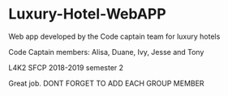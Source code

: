 # Luxury-Hotel-WebAPP
Web app developed by the Code captain team for luxury hotels

Code Captain members: Alisa, Duane, Ivy, Jesse and Tony

L4K2 SFCP 2018-2019 semester 2

Great job. DONT FORGET TO ADD EACH GROUP MEMBER 
